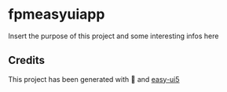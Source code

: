 # fpmeasyuiapp

Insert the purpose of this project and some interesting infos here

## Credits

This project has been generated with 💙 and [easy-ui5](https://github.com/SAP)

